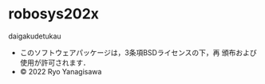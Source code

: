 # robosys202x
daigakudetukau

  * このソフトウェアパッケージは，3条項BSDライセンスの下，再
頒布および使用が許可されます．
  * © 2022 Ryo Yanagisawa


